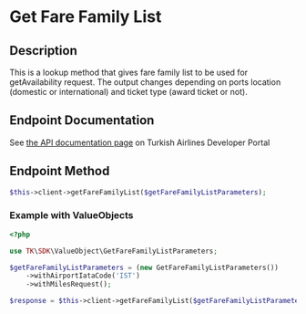 # Get Fare Family List

## Description

This is a lookup method that gives fare family list to be used for getAvailability request. The output changes depending on ports location (domestic or international) and ticket type (award ticket or not). 

## Endpoint Documentation

See [the API documentation page](https://developer.turkishairlines.com/documentation/getFareFamilyList) on Turkish Airlines Developer Portal

## Endpoint Method

```php
$this->client->getFareFamilyList($getFareFamilyListParameters);

```

### Example with ValueObjects
```php
<?php

use TK\SDK\ValueObject\GetFareFamilyListParameters;

$getFareFamilyListParameters = (new GetFareFamilyListParameters())
	->withAirportIataCode('IST')
	->withMilesRequest();

$response = $this->client->getFareFamilyList($getFareFamilyListParameters);

```